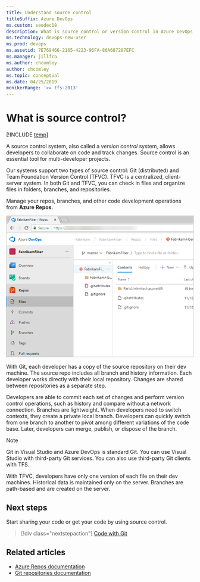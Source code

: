 ```yaml
---
title: Understand source control
titleSuffix: Azure DevOps
ms.custom: seodec18
description: What is source control or version control in Azure DevOps & Team Foundation Server?  
ms.technology: devops-new-user 
ms.prod: devops
ms.assetid: 7E769466-2165-4223-96FA-80A687287EFC
ms.manager: jillfra
ms.author: chcomley
author: chcomley
ms.topic: conceptual
ms.date: 04/25/2019
monikerRange: '>= tfs-2013'
---
```


# What is source control?

[!INCLUDE [temp](../_shared/version-vsts-tfs-all-versions.md)]

A source control system, also called a *version control* system, allows developers to collaborate on code and track changes. Source control is an essential tool for multi-developer projects.  

Our systems support two types of source control: Git (distributed) and Team Foundation Version Control (TFVC). TFVC is a centralized, client-server system. In both Git and TFVC, you can check in files and organize files in folders, branches, and repositories.

Manage your repos, branches, and other code development operations from **Azure Repos**.

![Repos, code GitHub](_img/code-git-hub.png)

With Git, each developer has a copy of the source repository on their dev machine. The source repo includes all branch and history information. Each developer works directly with their local repository. Changes are shared between repositories as a separate step.

Developers are able to commit each set of changes and perform version control operations, such as history and compare without a network connection. Branches are lightweight. When developers need to switch contexts, they create a private local branch. Developers can quickly switch from one branch to another to pivot among different variations of the code base. Later, developers can merge, publish, or dispose of the branch.

> [!NOTE]
> Git in Visual Studio and Azure DevOps is standard Git. You can use Visual Studio with third-party Git services. You can also use third-party Git clients with TFS.

With TFVC, developers have only one version of each file on their dev machines. Historical data is maintained only on the server. Branches are path-based and are created on the server.

## Next steps 

Start sharing your code or get your code by using source control.  

> [!div class="nextstepaction"]
> [Code with Git](code-with-git.md)

## Related articles

* [Azure Repos documentation](../repos/index.yml)
* [Git repositories documentation](../repos/git/index.md)

